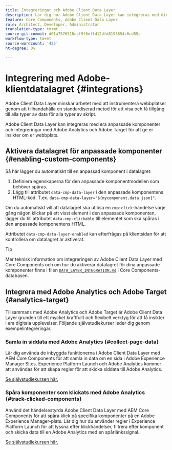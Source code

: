```yaml
---
title: Integreringar och Adobe Client Data Layer
description: Lär dig hur Adobe Client Data Layer kan integreras med dina anpassade komponenter och hur integreringar med Adobe Analytics och Adobe Target kan hjälpa dig att få insikter om din webbplats
feature: Core Components, Adobe Client Data Layer
role: Architect, Developer, Administrator
translation-type: tm+mt
source-git-commit: d01a7576518ccf9f0effd12dfd8198854c6cd55c
workflow-type: tm+mt
source-wordcount: '425'
ht-degree: 0%

---
```



# Integrering med Adobe-klientdatalagret {#integrations}

Adobe Client Data Layer minskar arbetet med att instrumentera webbplatser genom att tillhandahålla en standardiserad metod för att visa och få tillgång till alla typer av data för alla typer av skript.

Adobe Client Data Layer kan integreras med era anpassade komponenter och integreringar med Adobe Analytics och Adobe Target för att ge er insikter om er webbplats.

## Aktivera datalagret för anpassade komponenter {#enabling-custom-components}

Så här lägger du automatiskt till en anpassad komponent i datalagret:

1. Definiera egenskaperna för den anpassade komponentmodellen som behöver spåras.
1. Lägg till attributet `data-cmp-data-layer` i den anpassade komponentens HTML-kod. T.ex. `data-cmp-data-layer="${mycomponent.data.json}"`.

Om du automatiskt vill att datalagret ska utlösa en `cmp:click`-händelse varje gång någon klickar på ett visst element i den anpassade komponenten, lägger du till attributet `data-cmp-clickable` till elementet som ska spåras i den anpassade komponentens HTML.

Attributet `data-cmp-data-layer-enabled` kan efterfrågas på klientsidan för att kontrollera om datalagret är aktiverat.

>[!TIP]
>
>Mer teknisk information om integreringen av Adobe Client Data Layer med Core Components och om hur du aktiverar datalagret för dina anpassade komponenter finns i filen [`DATA_LAYER_INTEGRATION.md`](https://github.com/adobe/aem-core-wcm-components/blob/master/DATA_LAYER_INTEGRATION.md) i Core Components-databasen.

## Integrera med Adobe Analytics och Adobe Target {#analytics-target}

Tillsammans med Adobe Analytics och Adobe Target är Adobe Client Data Layer grunden till ett mycket kraftfullt och flexibelt verktyg för att få insikter i era digitala upplevelser. Följande självstudiekurser leder dig genom exempelintegreringar.

### Samla in siddata med Adobe Analytics {#collect-page-data}

Lär dig använda de inbyggda funktionerna i Adobe Client Data Layer med AEM Core Components för att samla in data om en sida i Adobe Experience Manager Sites. Experience Platform Launch och Adobe Analytics kommer att användas för att skapa regler för att skicka siddata till Adobe Analytics.

[Se självstudiekursen här.](https://docs.adobe.com/content/help/en/experience-manager-learn/sites/integrations/analytics/collect-data-analytics.html)

### Spåra komponenter som klickats med Adobe Analytics {#track-clicked-components}

Använd det händelsestyrda Adobe Client Data Layer med AEM Core Components för att spåra klick på specifika komponenter på en Adobe Experience Manager-plats. Lär dig hur du använder regler i Experience Platform Launch för att lyssna efter klickhändelser, filtrera efter komponent och skicka data till en Adobe Analytics med en spårlänkssignal.

[Se självstudiekursen här.](https://docs.adobe.com/content/help/en/experience-manager-learn/sites/integrations/analytics/track-clicked-component.html)
